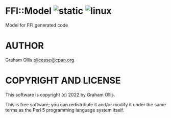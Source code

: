 # FFI::Model ![static](https://github.com/PerlFFI/FFI-Model/workflows/static/badge.svg) ![linux](https://github.com/PerlFFI/FFI-Model/workflows/linux/badge.svg)

Model for FFI generated code

# AUTHOR

Graham Ollis <plicease@cpan.org>

# COPYRIGHT AND LICENSE

This software is copyright (c) 2022 by Graham Ollis.

This is free software; you can redistribute it and/or modify it under
the same terms as the Perl 5 programming language system itself.
